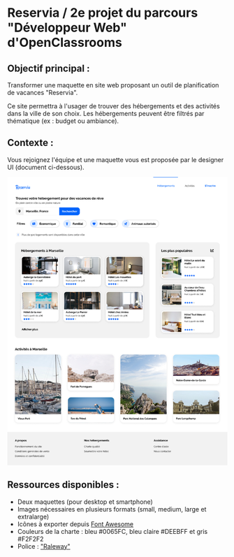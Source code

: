 # Reservia / 2e projet du parcours "Développeur Web" d'OpenClassrooms


## Objectif principal : 

Transformer une maquette en site web proposant un outil de planification de vacances "Reservia".

Ce site permettra à l'usager de trouver des hébergements et des activités dans la ville de son choix.
Les hébergements peuvent être filtrés par thématique (ex : budget ou ambiance).


## Contexte : 

Vous rejoignez l'équipe et une maquette vous est proposée par le designer UI 
(document ci-dessous).

![maquette desktop reservia](images/maquettes/Desktop_1.png)

## Ressources disponibles : 

- Deux maquettes (pour desktop et smartphone)
- Images nécessaires en plusieurs formats (small, medium, large et extralarge)
- Icônes à exporter depuis [Font Awesome](https://fontawesome.com/)
- Couleurs de la charte : bleu #0065FC, bleu claire #DEEBFF et gris #F2F2F2
- Police : ["Raleway"](https://fonts.google.com/specimen/Raleway)
